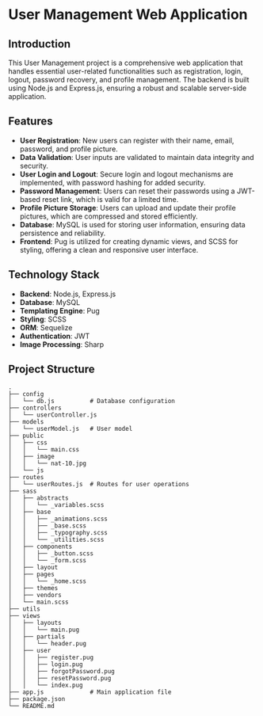 # User Management Web Application

## Introduction

This User Management project is a comprehensive web application that handles essential user-related functionalities such as registration, login, logout, password recovery, and profile management. The backend is built using Node.js and Express.js, ensuring a robust and scalable server-side application.

## Features

- **User Registration**: New users can register with their name, email, password, and profile picture.
- **Data Validation**: User inputs are validated to maintain data integrity and security.
- **User Login and Logout**: Secure login and logout mechanisms are implemented, with password hashing for added security.
- **Password Management**: Users can reset their passwords using a JWT-based reset link, which is valid for a limited time.
- **Profile Picture Storage**: Users can upload and update their profile pictures, which are compressed and stored efficiently.
- **Database**: MySQL is used for storing user information, ensuring data persistence and reliability.
- **Frontend**: Pug is utilized for creating dynamic views, and SCSS for styling, offering a clean and responsive user interface.

## Technology Stack

- **Backend**: Node.js, Express.js
- **Database**: MySQL
- **Templating Engine**: Pug
- **Styling**: SCSS
- **ORM**: Sequelize
- **Authentication**: JWT
- **Image Processing**: Sharp

## Project Structure

```plaintext
.
├── config
│   └── db.js          # Database configuration
├── controllers
│   └── userController.js
├── models
│   └── userModel.js   # User model
├── public
│   ├── css
│   │   └── main.css
│   ├── image
│   │   └── nat-10.jpg
│   └── js
├── routes
│   └── userRoutes.js  # Routes for user operations
├── sass
│   ├── abstracts
│   │   └── _variables.scss
│   ├── base
│   │   ├── _animations.scss
│   │   ├── _base.scss
│   │   ├── _typography.scss
│   │   └── _utilities.scss
│   ├── components
│   │   ├── _button.scss
│   │   └── _form.scss
│   ├── layout
│   ├── pages
│   │   └── _home.scss
│   ├── themes
│   ├── vendors
│   └── main.scss
├── utils
├── views
│   ├── layouts
│   │   └── main.pug
│   ├── partials
│   │   └── header.pug
│   ├── user
│   │   ├── register.pug
│   │   ├── login.pug
│   │   ├── forgotPassword.pug
│   │   ├── resetPassword.pug
│   │   └── index.pug
├── app.js             # Main application file
├── package.json
└── README.md
```
